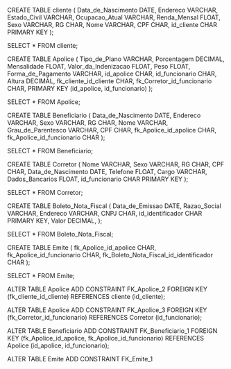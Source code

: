 CREATE TABLE cliente (
    Data_de_Nascimento DATE,
    Endereco VARCHAR,
    Estado_Civil VARCHAR,
    Ocupacao_Atual VARCHAR,
    Renda_Mensal FLOAT,
    Sexo VARCHAR,
    RG CHAR,
    Nome VARCHAR,
    CPF CHAR,
    id_cliente CHAR PRIMARY KEY
);
 
SELECT * FROM cliente;
 
CREATE TABLE Apolice (
    Tipo_de_Plano VARCHAR,
    Porcentagem DECIMAL,
    Mensalidade FLOAT,
    Valor_da_Indenizacao FLOAT,
    Peso FLOAT,
    Forma_de_Pagamento VARCHAR,
    id_apolice CHAR,
    id_funcionario CHAR,
    Altura DECIMAL,
    fk_cliente_id_cliente CHAR,
    fk_Corretor_id_funcionario CHAR,
    PRIMARY KEY (id_apolice, id_funcionario)
);
 
SELECT * FROM Apolice;
 
 
CREATE TABLE Beneficiario (
    Data_de_Nascimento DATE,
    Endereco VARCHAR,
    Sexo VARCHAR,
    RG CHAR,
    Nome VARCHAR,
    Grau_de_Parentesco VARCHAR,
    CPF CHAR,
    fk_Apolice_id_apolice CHAR,
    fk_Apolice_id_funcionario CHAR
);
 
SELECT * FROM Beneficiario;
 
CREATE TABLE Corretor (
    Nome VARCHAR,
    Sexo VARCHAR,
    RG CHAR,
    CPF CHAR,
    Data_de_Nascimento DATE,
    Telefone FLOAT,
    Cargo VARCHAR,
    Dados_Bancarios FLOAT,
    id_funcionario CHAR PRIMARY KEY
);
 
SELECT * FROM Corretor;
 
CREATE TABLE Boleto_Nota_Fiscal (
    Data_de_Emissao DATE,
    Razao_Social VARCHAR,
    Endereco VARCHAR,
    CNPJ CHAR,
    id_identificador CHAR PRIMARY KEY,
    Valor DECIMAL,
);
 
SELECT * FROM Boleto_Nota_Fiscal;
 
CREATE TABLE Emite (
    fk_Apolice_id_apolice CHAR,
    fk_Apolice_id_funcionario CHAR,
    fk_Boleto_Nota_Fiscal_id_identificador CHAR
);
 
SELECT * FROM Emite;
 
ALTER TABLE Apolice ADD CONSTRAINT FK_Apolice_2
    FOREIGN KEY (fk_cliente_id_cliente)
    REFERENCES cliente (id_cliente);
 
ALTER TABLE Apolice ADD CONSTRAINT FK_Apolice_3
    FOREIGN KEY (fk_Corretor_id_funcionario)
    REFERENCES Corretor (id_funcionario);
 
ALTER TABLE Beneficiario ADD CONSTRAINT FK_Beneficiario_1
    FOREIGN KEY (fk_Apolice_id_apolice, fk_Apolice_id_funcionario)
    REFERENCES Apolice (id_apolice, id_funcionario);
 
ALTER TABLE Emite ADD CONSTRAINT FK_Emite_1
